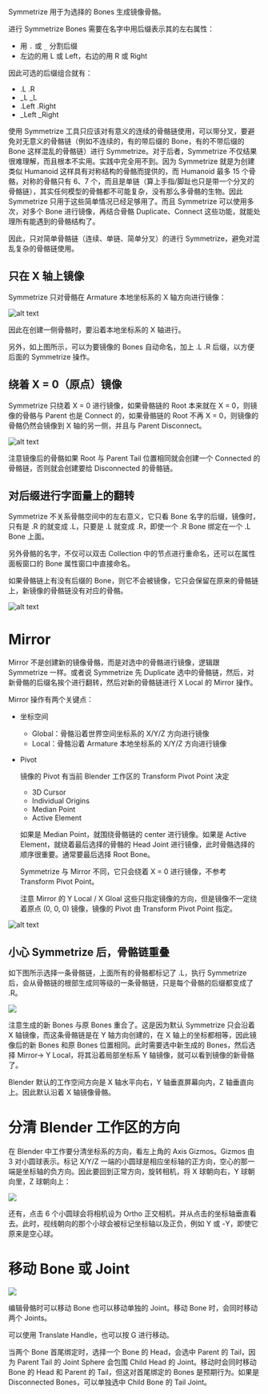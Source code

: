Symmetrize 用于为选择的 Bones 生成镜像骨骼。

进行 Symmetrize Bones 需要在名字中用后缀表示其的左右属性：

- 用 ```.``` 或 ```_``` 分割后缀
- 左边的用 L 或 Left，右边的用 R 或 Right

因此可选的后缀组合就有：

- .L .R
- _L _L
- .Left .Right
- _Left _Right

使用 Symmetrize 工具只应该对有意义的连续的骨骼链使用，可以带分叉，要避免对无意义的骨骼链（例如不连续的，有的带后缀的 Bone，有的不带后缀的 Bone 这样混乱的骨骼链）进行 Symmetrize。对于后者，Symmetrize 不仅结果很难理解，而且根本不实用。实践中完全用不到。因为 Symmetrize 就是为创建类似 Humanoid 这样具有对称结构的骨骼而提供的，而 Humanoid 最多 15 个骨骼，对称的骨骼只有 6、7 个，而且是单链（算上手指/脚趾也只是带一个分叉的骨骼链），其实任何模型的骨骼都不可能复杂，没有那么多骨骼的生物。因此 Symmetrize 只用于这些简单情况已经足够用了。而且 Symmetrize 可以使用多次，对多个 Bone 进行镜像，再结合骨骼 Duplicate、Connect 这些功能，就能处理所有能遇到的骨骼结构了。

因此，只对简单骨骼链（连续、单链、简单分叉）的进行 Symmetrize，避免对混乱复杂的骨骼链使用。

## 只在 X 轴上镜像

Symmetrize 只对骨骼在 Armature 本地坐标系的 X 轴方向进行镜像：

![alt text](SymmetrizeOnX.gif)

因此在创建一侧骨骼时，要沿着本地坐标系的 X 轴进行。

另外，如上图所示，可以为要镜像的 Bones 自动命名，加上 .L .R 后缀，以方便后面的 Symmetrize 操作。

## 绕着 X = 0（原点）镜像

Symmetrize 只绕着 X = 0 进行镜像，如果骨骼链的 Root 本来就在 X = 0，则镜像的骨骼与 Parent 也是 Connect 的，如果骨骼链的 Root 不再 X = 0，则镜像的骨骼仍然会镜像到 X 轴的另一侧，并且与 Parent Disconnect。

![alt text](SymmetrizeOnLocalOrigin.gif)

注意镜像后的骨骼如果 Root 与 Parent Tail 位置相同就会创建一个 Connected 的骨骼链，否则就会创建要给 Disconnected 的骨骼链。

## 对后缀进行字面量上的翻转

Symmetrize 不关系骨骼空间中的左右意义，它只看 Bone 名字的后缀，镜像时，只有是 .R 的就变成 .L，只要是 .L 就变成 .R，即使一个 .R Bone 绑定在一个 .L Bone 上面。

另外骨骼的名字，不仅可以双击 Collection 中的节点进行重命名，还可以在属性面板窗口的 Bone 属性窗口中直接命名。

如果骨骼链上有没有后缀的 Bone，则它不会被镜像，它只会保留在原来的骨骼链上，新镜像的骨骼链没有对应的骨骼。

![alt text](SymmetrizeOnSuffix.gif)

# Mirror

Mirror 不是创建新的镜像骨骼，而是对选中的骨骼进行镜像，逻辑跟 Symmetrize 一样。或者说 Symmetrize 先 Duplicate 选中的骨骼链，然后，对新骨骼的后缀名挨个进行翻转，然后对新的骨骼链进行 X Local 的 Mirror 操作。

Mirror 操作有两个关键点：

- 坐标空间
  
  - Global：骨骼沿着世界空间坐标系的 X/Y/Z 方向进行镜像 
  - Local：骨骼沿着 Armature 本地坐标系的 X/Y/Z 方向进行镜像

- Pivot

  镜像的 Pivot 有当前 Blender 工作区的 Transform Pivot Point 决定

  - 3D Cursor
  - Individual Origins
  - Median Point
  - Active Element

  如果是 Median Point，就围绕骨骼链的 center 进行镜像。如果是 Active Element，就绕着最后选择的骨骼的 Head Joint 进行镜像，此时骨骼选择的顺序很重要。通常要最后选择 Root Bone。

  Symmetrize 与 Mirror 不同，它只会绕着 X = 0 进行镜像，不参考 Transform Pivot Point。

  注意 Mirror 的 Y Local / X Gloal 这些只指定镜像的方向，但是镜像不一定绕着原点 (0, 0, 0) 镜像，镜像的 Pivot 由 Transform Pivot Point 指定。

![alt text](MirrorOnPivot.gif)

## 小心 Symmetrize 后，骨骼链重叠

如下图所示选择一条骨骼链，上面所有的骨骼都标记了 .L，执行 Symmetrize 后，会从骨骼链的根部生成同等级的一条骨骼链，只是每个骨骼的后缀都变成了 .R。

![](SymmetrizeBones.gif)

注意生成的新 Bones 与原 Bones 重合了。这是因为默认 Symmetrize 只会沿着 X 轴镜像，而这条骨骼链是在 Y 轴方向创建的，在 X 轴上的坐标都相等，因此镜像后的新 Bones 和原 Bones 位置相同。此时需要选中新生成的 Bones，然后选择 Mirror-> Y Local，将其沿着局部坐标系 Y 轴镜像，就可以看到镜像的新骨骼了。

Blender 默认的工作空间方向是 X 轴水平向右，Y 轴垂直屏幕向内，Z 轴垂直向上。因此默认沿着 X 轴镜像骨骼。

# 分清 Blender 工作区的方向

在 Blender 中工作要分清坐标系的方向，看左上角的 Axis Gizmos。Gizmos 由 3 对小圆球表示。标记 X/Y/Z 一端的小圆球是相应坐标轴的正方向，空心的那一端是坐标轴的负方向。因此要回到正常方向，旋转相机，将 X 球朝向右，Y 球朝向里，Z 球朝向上：

![](DirectionGizmos.gif)

还有，点击 6 个小圆球会将相机设为 Ortho 正交相机，并从点击的坐标轴垂直看去。此时，视线朝向的那个小球会被标记坐标轴以及正负，例如 Y 或 -Y，即使它原来是空心球。

# 移动 Bone 或 Joint

![](HowToMoveBoneAndJoint.gif)

编辑骨骼时可以移动 Bone 也可以移动单独的 Joint。移动 Bone 时，会同时移动两个 Joints。

可以使用 Translate Handle，也可以按 G 进行移动。

当两个 Bone 首尾绑定时，选择一个 Bone 的 Head，会选中 Parent 的 Tail，因为 Parent Tail 的 Joint Sphere 会包围 Child Head 的 Joint。移动时会同时移动 Bone 的 Head 和 Parent 的 Tail，但这对首尾绑定的 Bones 是预期行为。如果是 Disconnected Bones，可以单独选中 Child Bone 的 Tail Joint。